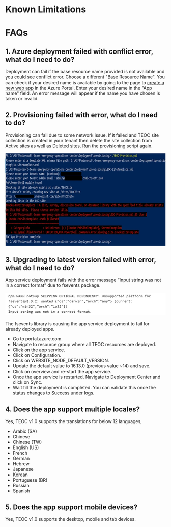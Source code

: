 # Known Limitations


# FAQs

## 1. Azure deployment failed with conflict error, what do I need to do?
Deployment can fail if the base resource name provided is not available and you could see conflict error. Choose a different "Base Resource Name". You can check if your desired name is available by going to the page to [create a new web app](https://portal.azure.com/#create/Microsoft.WebSite) in the Azure Portal. Enter your desired name in the "App name" field. An error message will appear if the name you have chosen is taken or invalid.

## 2. Provisioning failed with error, what do I need to do?
Provisioning can fail due to some network issue. If it failed and TEOC site collection is created in your tenant then delete the site collection from Active sites as well as Deleted sites. Run the provisioning script again.

![ProvisioningError](Images/ProvisioningError.jpg)

## 3. Upgrading to latest version failed with error, what do I need to do?
App service deployment fails with the error message “Input string was not in a correct format” due to fsevents package.

![UpgradeError](Images/NodeError.JPG)

The fsevents library is causing the app service deployment to fail for already deployed apps.

-	Go to portal.azure.com. 
-   Navigate to resource group where all TEOC resources are deployed.
-	Click on the app service.
-   Click on Configuration.
-	Click on WEBSITE_NODE_DEFAULT_VERSION.
-	Update the default value to 16.13.0 (previous value ~14) and save.
-	Click on overview and re-start the app service.
-	Once the app service is restarted. Navigate to Deployment Center and click on Sync.
-	Wait till the deployment is completed. You can validate this once the status changes to Success under logs. 


 ## 4. Does the app support multiple locales?

 Yes, TEOC v1.0 supports the translations for below 12 languages, 

- Arabic (SA)
- Chinese
- Chinese (TW)
- English (US)
- French
- German
- Hebrew
- Japanese
- Korean
- Portuguese (BR)
- Russian
- Spanish

## 5. Does the app support mobile devices?

Yes, TEOC v1.0 supports the desktop, mobile and tab devices.